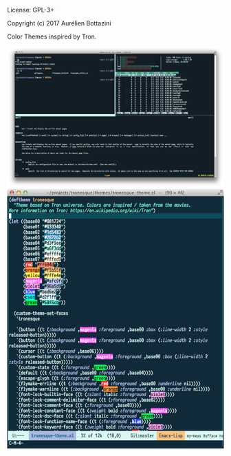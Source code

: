 License: GPL-3+

Copyright (c) 2017  Aurélien Bottazini

Color Themes inspired by Tron.

![terminal with tron theme](./images/terminal.jpg)
![emacs with tron theme](./images/color-theme-tronesque.el.png)
